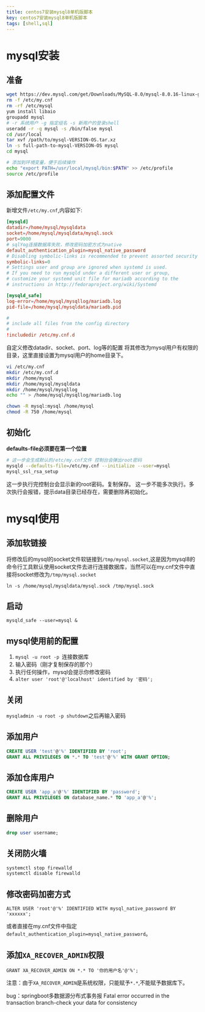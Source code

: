 ```yaml
---
title: centos7安装mysql8单机版脚本
key: centos7安装mysql8单机版脚本
tags: [shell,sql]
---
```


# mysql安装

## 准备

```bash
wget https://dev.mysql.com/get/Downloads/MySQL-8.0/mysql-8.0.16-linux-glibc2.12-x86_64.tar.xz
rm -f /etc/my.cnf
rm -rf /etc/mysql
yum install libaio
groupadd mysql
# -r 系统用户 -g 指定组名 -s 新用户的登录shell
useradd -r -g mysql -s /bin/false mysql
cd /usr/local
tar xvf /path/to/mysql-VERSION-OS.tar.xz
ln -s full-path-to-mysql-VERSION-OS mysql
cd mysql

# 添加到环境变量，便于后续操作
echo "export PATH=/usr/local/mysql/bin:$PATH" >> /etc/profile
source /etc/profile

```

## 添加配置文件

新增文件`/etc/my.cnf`,内容如下:

```conf
[mysqld]
datadir=/home/mysql/mysqldata
socket=/home/mysql/mysqldata/mysql.sock
port=9000
# sqlYog连接数据库失败，修改密码加密方式为native
default_authentication_plugin=mysql_native_password
# Disabling symbolic-links is recommended to prevent assorted security risks
symbolic-links=0
# Settings user and group are ignored when systemd is used.
# If you need to run mysqld under a different user or group,
# customize your systemd unit file for mariadb according to the
# instructions in http://fedoraproject.org/wiki/Systemd

[mysqld_safe]
log-error=/home/mysql/mysqllog/mariadb.log
pid-file=/home/mysql/mysqldata/mariadb.pid

#
# include all files from the config directory
#
!includedir /etc/my.cnf.d
```

自定义修改datadir、socket、port、log等的配置 将其修改为mysql用户有权限的目录，这里直接设置为mysql用户的home目录下。

```bash
vi /etc/my.cnf
mkdir /etc/my.cnf.d
mkdir /home/mysql
mkdir /home/mysql/mysqldata
mkdir /home/mysql/mysqllog
echo "" > /home/mysql/mysqllog/mariadb.log

chown -R mysql:mysql /home/mysql
chmod -R 750 /home/mysql

```

## 初始化

**defaults-file必须要在第一个位置**

```bash
# 这一步会生成默认的/etc/my.cnf文件 控制台会弹出root密码
mysqld --defaults-file=/etc/my.cnf --initialize --user=mysql
mysql_ssl_rsa_setup
```

这一步执行完控制台会显示新的root密码。复制保存。
这一步不能多次执行。多次执行会报错，提示data目录已经存在，需要删除再初始化。

# mysql使用

## 添加软链接

将修改后的mysql的socket文件软链接到`/tmp/mysql.socket`,这是因为mysql8的命令行工具默认使用socket文件去进行连接数据库，当然可以在my.cnf文件中直接将socket修改为`/tmp/mysql.socket`

`ln -s /home/mysql/mysqldata/mysql.sock /tmp/mysql.sock`

## 启动

`mysqld_safe --user=mysql &`

## mysql使用前的配置

1. `mysql -u root -p `连接数据库
2. 输入密码（刚才复制保存的那个）
3. 执行任何操作，mysql会提示你修改密码
4. `alter user 'root'@'localhost' identified by '密码';`

## 关闭

`mysqladmin -u root -p shutdown`之后再输入密码

## 添加用户

```sql
CREATE USER 'test'@'%' IDENTIFIED BY 'root';
GRANT ALL PRIVILEGES ON *.* TO 'test'@'%' WITH GRANT OPTION;
```

## 添加仓库用户

```sql
CREATE USER 'app_a'@'%' IDENTIFIED BY 'password';
GRANT ALL PRIVILEGES ON database_name.* TO 'app_a'@'%';
```

## 删除用户

```sql
drop user username;
```

## 关闭防火墙

```bash
systemctl stop firewalld
systemctl disable firewalld
```

## 修改密码加密方式

`ALTER USER 'root'@'%' IDENTIFIED WITH mysql_native_password BY 'xxxxxx';`

或者直接在my.cnf文件中指定`default_authentication_plugin=mysql_native_password`。


## 添加`XA_RECOVER_ADMIN`权限

`GRANT XA_RECOVER_ADMIN ON *.* TO '你的用户名'@'%';`

注意：由于`XA_RECOVER_ADMIN`是系统权限，只能赋予`*.*`,不能赋予数据库下。

bug：springboot多数据源分布式事务报 Fatal error occurred in the transaction branch-check your data for consistency